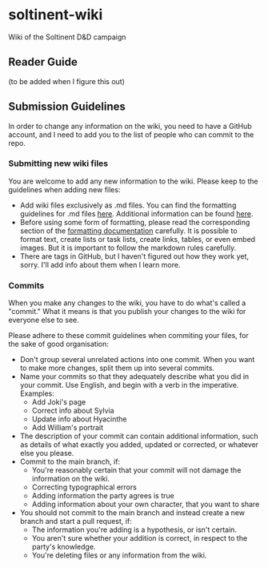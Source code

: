 # soltinent-wiki
Wiki of the Soltinent D&amp;D campaign

## Reader Guide

(to be added when I figure this out)

## Submission Guidelines

In order to change any information on the wiki, you need to have a GitHub account, and I need to add you to the list of people who can commit to the repo.

### Submitting new wiki files

You are welcome to add any new information to the wiki. Please keep to the guidelines when adding new files:
- Add wiki files exclusively as .md files. You can find the formatting guidelines for .md files [here](https://docs.github.com/en/get-started/writing-on-github/getting-started-with-writing-and-formatting-on-github/basic-writing-and-formatting-syntax). Additional information can be found [here](https://github.com/adam-p/markdown-here/wiki/Markdown-Cheatsheet).
- Before using some form of formatting, please read the corresponding section of the [formatting documentation](https://docs.github.com/en/get-started/writing-on-github/getting-started-with-writing-and-formatting-on-github/basic-writing-and-formatting-syntax) carefully. It is possible to format text, create lists or task lists, create links, tables, or even embed images. But it is important to follow the markdown rules carefully.
- There are tags in GitHub, but I haven't figured out how they work yet, sorry. I'll add info about them when I learn more.

### Commits

When you make any changes to the wiki, you have to do what's called a "commit." What it means is that you publish your changes to the wiki for everyone else to see.

Please adhere to these commit guidelines when commiting your files, for the sake of good organisation:
- Don't group several unrelated actions into one commit. When you want to make more changes, split them up into several commits.
- Name your commits so that they adequately describe what you did in your commit. Use English, and begin with a verb in the imperative. Examples:
  - Add Joki's page
  - Correct info about Sylvia
  - Update info about Hyacinthe
  - Add William's portrait
- The description of your commit can contain additional information, such as details of what exactly you added, updated or corrected, or whatever else you please.
- Commit to the main branch, if:
  - You're reasonably certain that your commit will not damage the information on the wiki.
  - Correcting typographical errors
  - Adding information the party agrees is true
  - Adding information about your own character, that you want to share
- You should not commit to the main branch and instead create a new branch and start a pull request, if:
  - The information you're adding is a hypothesis, or isn't certain.
  - You aren't sure whether your addition is correct, in respect to the party's knowledge.
  - You're deleting files or any information from the wiki.
